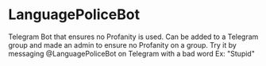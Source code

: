 # LanguagePoliceBot
Telegram Bot that ensures no Profanity is used. Can be added to a Telegram group and made an admin to ensure no Profanity on a group.
Try it by messaging @LanguagePoliceBot on Telegram with a bad word Ex: "Stupid"
